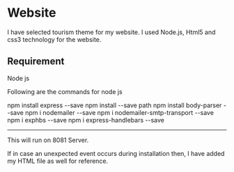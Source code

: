# Website

I have selected tourism theme for my website. I used Node.js, Html5 and css3 technology for the website.
 

Requirement
------------------
Node js 

Following are the commands for node js

npm install express --save 
npm install --save path
npm install body-parser --save
npm i nodemailer --save
npm i nodemailer-smtp-transport --save
npm i exphbs --save
npm i express-handlebars --save

----------------------------------------------
This will run on 8081 Server.


If in case an unexpected event occurs during installation then, I have added my HTML file as well for reference.
